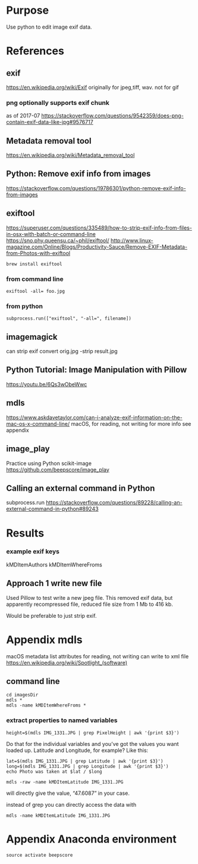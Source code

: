 # Purpose
Use python to edit image exif data.

# References

## exif
https://en.wikipedia.org/wiki/Exif
originally for jpeg,tiff, wav.
not for gif
### png optionally supports exif chunk
as of 2017-07
https://stackoverflow.com/questions/9542359/does-png-contain-exif-data-like-jpg#9576717

## Metadata removal tool
https://en.wikipedia.org/wiki/Metadata_removal_tool

## Python: Remove exif info from images
https://stackoverflow.com/questions/19786301/python-remove-exif-info-from-images

## exiftool
https://superuser.com/questions/335489/how-to-strip-exif-info-from-files-in-osx-with-batch-or-command-line
https://sno.phy.queensu.ca/~phil/exiftool/
http://www.linux-magazine.com/Online/Blogs/Productivity-Sauce/Remove-EXIF-Metadata-from-Photos-with-exiftool

    brew install exiftool

### from command line

    exiftool -all= foo.jpg
    
### from python

    subprocess.run(["exiftool", "-all=", filename])

## imagemagick
can strip exif
    convert orig.jpg -strip result.jpg

## Python Tutorial: Image Manipulation with Pillow
https://youtu.be/6Qs3wObeWwc

## mdls
https://www.askdavetaylor.com/can-i-analyze-exif-information-on-the-mac-os-x-command-line/
macOS, for reading, not writing
for more info see appendix

## image_play
Practice using Python scikit-image
https://github.com/beepscore/image_play

## Calling an external command in Python
subprocess.run
https://stackoverflow.com/questions/89228/calling-an-external-command-in-python#89243

# Results

### example exif keys
kMDItemAuthors
kMDItemWhereFroms

## Approach 1 write new file
Used Pillow to test write a new jpeg file.
This removed exif data, but apparently recompressed file, reduced file size from 1 Mb to 416 kb.

Would be preferable to just strip exif.


# Appendix mdls
macOS metadata list attributes
for reading, not writing
can write to xml file
https://en.wikipedia.org/wiki/Spotlight_(software)

## command line

    cd imagesDir
    mdls *
    mdls -name kMDItemWhereFroms *

### extract properties to named variables

    height=$(mdls IMG_1331.JPG | grep PixelHeight | awk '{print $3}')

Do that for the individual variables and you’ve got the values you want loaded up.
Latitude and Longitude, for example? Like this:

    lat=$(mdls IMG_1331.JPG | grep Latitude | awk '{print $3}')
    long=$(mdls IMG_1331.JPG | grep Longitude | awk '{print $3}')
    echo Photo was taken at $lat / $long

    mdls -raw -name kMDItemLatitude IMG_1331.JPG

will directly give the value, “47.6087” in your case.

instead of grep you can directly access the data with

    mdls -name kMDItemLatitude IMG_1331.JPG

# Appendix Anaconda environment

    source activate beepscore

